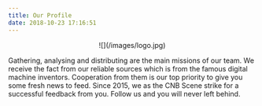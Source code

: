 ```yaml
---
title: Our Profile
date: 2018-10-23 17:16:51
---
```


<center>
![](/images/logo.jpg)
</center>

Gathering, analysing and distributing are the main missions of our team. We receive the fact from our reliable sources which is from the famous digital machine inventors. Cooperation from them is our top priority to give you some fresh news to feed. Since 2015, we as the CNB Scene strike for a successful feedback from you. Follow us and you will never left behind.